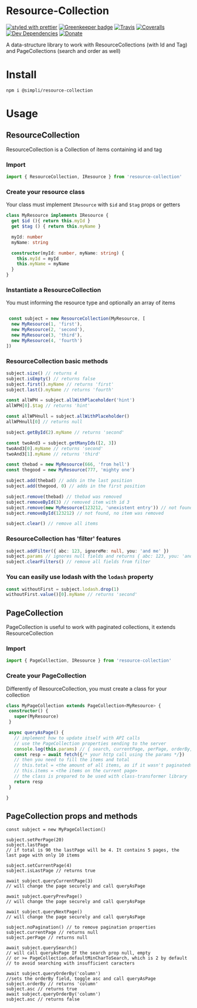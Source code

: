 # Resource-Collection

[![styled with prettier](https://img.shields.io/badge/styled_with-prettier-ff69b4.svg)](https://github.com/prettier/prettier)
[![Greenkeeper badge](https://badges.greenkeeper.io/simplitech/resource-collection.svg)](https://greenkeeper.io/)
[![Travis](https://img.shields.io/travis/simplitech/resource-collection.svg)](https://travis-ci.org/simplitech/resource-collection)
[![Coveralls](https://img.shields.io/coveralls/simplitech/resource-collection.svg)](https://coveralls.io/github/simplitech/resource-collection)
[![Dev Dependencies](https://david-dm.org/simplitech/resource-collection/dev-status.svg)](https://david-dm.org/simplitech/resource-collection?type=dev)
[![Donate](https://img.shields.io/badge/donate-paypal-blue.svg)](https://paypal.me/AJoverMorales)

A data-structure library to work with ResourceCollections (with Id and Tag) and PageCollections (search and order as well) 

# Install
```
npm i @simpli/resource-collection
```

# Usage

## ResourceCollection
ResourceCollection is a Collection of items containing id and tag

### Import
```typescript
import { ResourceCollection, IResource } from 'resource-collection'
```

### Create your resource class 
Your class must implement `IResource` with `$id` and `$tag` props or getters
```typescript
class MyResource implements IResource {
  get $id (){ return this.myId }
  get $tag () { return this.myName }

  myId: number
  myName: string

  constructor(myId: number, myName: string) {
    this.myId = myId
    this.myName = myName
  }
}
```

### Instantiate a ResourceCollection
You must informing the resource type and optionally an array of items 
```typescript

 const subject = new ResourceCollection(MyResource, [
  new MyResource(1, 'first'),
  new MyResource(2, 'second'),
  new MyResource(3, 'third'),
  new MyResource(4, 'fourth')
])
```

### ResourceCollection basic methods  
```typescript
subject.size() // returns 4
subject.isEmpty() // returns false
subject.first().myName // returns 'first'
subject.last().myName // returns 'fourth'

const allWPH = subject.allWithPlaceholder('hint')
allWPH[0].$tag // returns 'hint'

const allWPHnull = subject.allWithPlaceholder()
allWPHnull[0] // returns null

subject.getById(2).myName // returns 'second'

const twoAnd3 = subject.getManyIds([2, 3])
twoAnd3[0].myName // returns 'second'
twoAnd3[1].myName // returns 'third'

const thebad = new MyResource(666, 'from hell')
const thegood = new MyResource(777, 'mighty one')

subject.add(thebad) // adds in the last position
subject.add(thegood, 0) // adds in the first position

subject.remove(thebad) // thebad was removed
subject.removeById(3) // removed item with id 3
subject.remove(new MyResource(123212, 'unexistent entry')) // not found, no item was removed
subject.removeById(123212) // not found, no item was removed

subject.clear() // remove all items
```

### ResourceCollection has 'filter' features
```typescript
subject.addFilter({ abc: 123, ignoreMe: null, you: 'and me' })
subject.params // ignores null fields and returns { abc: 123, you: 'and me' }
subject.clearFilters() // remove all fields from filter
```

### You can easily use lodash with the `lodash` property
```typescript
const withoutFirst = subject.lodash.drop(1)
withoutFirst.value()[0].myName // returns 'second'
```
 ## PageCollection
 PageCollection is useful to work with paginated collections, it extends ResourceCollection 

### Import
```typescript
import { PageCollection, IResource } from 'resource-collection'
``` 
 
 ### Create your PageCollection
 Differently of ResourceCollection, you must create a class for your collection
 ```typescript
class MyPageCollection extends PageCollection<MyResource> {
  constructor() {
    super(MyResource)
  }

  async queryAsPage() {
    // implement how to update itself with API calls
    // use the PageCollection properties sending to the server
    console.log(this.params) // { search, currentPage, perPage, orderBy, asc }
    const resp = await fetch({/* your http call using the params */})
    // then you need to fill the items and total
    // this.total = <the amount of all items, as if it wasn't paginated>
    // this.items = <the items on the current page>
    // the class is prepared to be used with class-transformer library
    return resp
  }

}
```

## PageCollection props and methods
```
const subject = new MyPageCollection()

subject.setPerPage(20)
subject.lastPage
// if total is 90 the lastPage will be 4. It contains 5 pages, the last page with only 10 items

subject.setCurrentPage(4)
subject.isLastPage // returns true

await subject.queryCurrentPage(3)
// will change the page securely and call queryAsPage

await subject.queryPrevPage()
// will change the page securely and call queryAsPage

await subject.queryNextPage()
// will change the page securely and call queryAsPage

subject.noPagination() // to remove pagination properties
subject.currentPage // returns null
subject.perPage // returns null

await subject.querySearch()
// will call queryAsPage IF the search prop null, empty
// or >= PageCollection.defaultMinCharToSearch, which is 2 by default
// to avoid searching with insufficient caracters

await subject.queryOrderBy('column')
//sets the orderBy field, toggle asc and call queryAsPage
subject.orderBy // returns 'column'
subject.asc // returns true
await subject.queryOrderBy('column')
subject.asc // returns false
```
